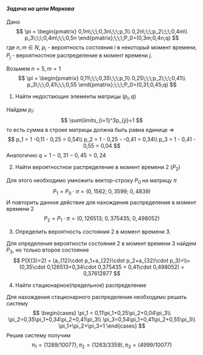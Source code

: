 #### *Задача на цепи Маркова*

Дано 
$$
\pi = \begin{pmatrix}
0,1m\;\;\;0,3n\;\;\;p_1\\
0,2n\;\;\;p_2\;\;\;0,4m\\
p_3\;\;\;0,4m\;\;\;0,5n
\end{pmatrix};\;\;\;P_0=(0,3m;0,4n;q)
$$
где $n,m\in N$, $p_i$ - вероятность состояния $i$ в некоторый момент времени, $P_j$ - вероятностное распределение в момент времени $j$.  

Возьмем $n = 5, m = 1$
$$
\pi = \begin{pmatrix}
0,11\;\;\;0,35\;\;\;p_1\\
0,25\;\;\;p_2\;\;\;0,41\\
p_3\;\;\;0,41\;\;\;0,55
\end{pmatrix};\;\;\;P_0=(0,31;0,45;q)
$$

1. Найти недостающие элементы матрицы ($p_i, q$)

Найдем $p_i$:
$$
\sum\limits_{i=1}^3p_{ji}=1
$$
то есть сумма в строке матрицы должна быть равна единице $\Rightarrow$ 
$$
p_1 = 1 -0,11 - 0,25 = 0,54\\
p_2 = 1 - 0,25 - -0,41 = 0,34\\
p_3 = 1 - 0,41 - 0,55 = 0,04
$$
Аналогично $q = 1 - 0,31 - 0,45 = 0,24$

2. Найти вероятностное распределение в момент времени 2 $(P_2)$

Для этого необходимо умножить вектор-строку $P_0$ на матрицу $\pi$
$$
P_1 = P_0\cdot\pi=(0,1562;\;0,3599;\;0,4839)
$$
И повторить данное действие для нахождения распределения в момент времени 2
$$
P_2 = P_1\cdot\pi=(0,126513;\;0,375435;\;0,498052)
$$

3. Определить вероятность состояния $2$ в момент времени $3$.

Для определения вероятности состояния 2 в момент времени 3 найдем $P_3$, но только второе состояние
$$
P(X(3)=2) = (a_{12}\cdot p_1+a_{22}\cdot p_2+a_{32}\cdot p_3)=\\=(0,35\cdot 0,126513+0,34\cdot 0,375435 + 0,41\cdot 0,498052) = 0,37612877
$$

4. Найти стационарное(предельное) распределение

Для нахождения стационарного распределения необходимо решить систему
$$
\begin{cases}
\pi_1 = 0,11\pi_1+0,25\pi_2+0,04\pi_3\\
\pi_2=0,35\pi_1+0,34\pi_2+0,41\pi_3\\
\pi_3=0,54\pi_1+0,41\pi_2+0,55\pi_3\\
\pi_1+\pi_2+\pi_3=1
\end{cases}
$$
Решив систему получим
$$
\pi_1= (1289/10077), \pi_2= (1263/3359), \pi_3= (4999/10077)
$$
